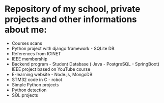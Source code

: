 # Repository of my school, private projects and other informations about me:
- Courses scans
- Python project with django framework - SQLite DB
- References from IGINET
- IEEE membership
- Backend program - Student Database ( Java - PostgreSQL - SpringBoot) IEEE project based on YouTube course
- E-learning website - Node.js, MongoDB
- STM32 code in C - robot 
- Simple Python projects
- Python detection
- SQL projects
